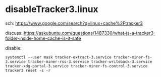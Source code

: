 # disableTracker3.linux
sch: https://www.google.com/search?q=linux+cache%2Ftracker3

discuss: https://askubuntu.com/questions/1487330/what-is-a-tracker3-folder-inside-home-cache-is-it-safe

disable:
```
systemctl --user mask tracker-extract-3.service tracker-miner-fs-3.service tracker-miner-rss-3.service tracker-writeback-3.service tracker-xdg-portal-3.service tracker-miner-fs-control-3.service
tracker3 reset -s -r
```
